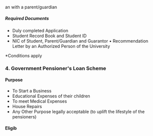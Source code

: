 an with a parent/guardian

##### Required Documents

- Duly completed Application
- Student Record Book and Student ID
- NIC of Student, Parent/Guardian and Guarantor • Recommendation Letter by an Authorized Person of the University

\*Conditions apply

### 4. Government Pensioner's Loan Scheme

#### Purpose

- To Start a Business
- Educational Expenses of their children
- To meet Medical Expenses
- House Repairs
- Any Other Purpose legally acceptable (to uplift the lifestyle of the pensioners)

#### Eligib